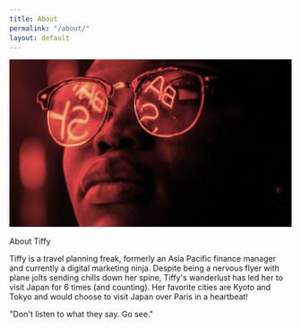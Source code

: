 ```yaml
---
title: About
permalink: "/about/"
layout: default
---
```


![about.jpg](/uploads/about.jpg)

About Tiffy

Tiffy is a travel planning freak, formerly an Asia Pacific finance manager and currently a digital marketing ninja. Despite being a nervous flyer with plane jolts sending chills down her spine, Tiffy&apos;s wanderlust has led her to visit Japan for 6 times (and counting). Her favorite cities are Kyoto and Tokyo and would choose to visit Japan over Paris in a heartbeat!

&quot;Don&apos;t listen to what they say. Go see.&quot;